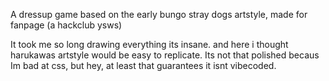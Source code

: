 A dressup game based on the early bungo stray dogs artstyle, made for fanpage (a hackclub ysws)

It took me so long drawing everything its insane. and here i thought harukawas artstyle would be easy to replicate.
Its not that polished becaus Im bad at css, but hey, at least that guarantees it isnt vibecoded.
